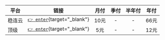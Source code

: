 


|平台|链接|月付|季付|半年付|年付|  
|---|---|:---:|:---:|:---:|:---:|
|稳连云|[`👉 enter`](https://xn--9kqq77hqun.me/#/dashboard){target="_blank"}|10元|-|-|66元|  
|顶级|[`👉 enter`](https://xn--mes358a9urctx.com/#/dashboard){target="_blank"}|5元|-|-|12元|